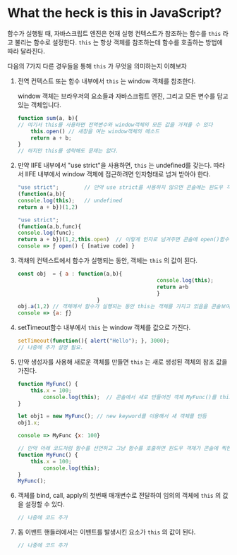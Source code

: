# What the heck is this in JavaScript?

   함수가 실행될 때, 자바스크립트 엔진은 현재 실행 컨텍스트가 참조하는 함수를  `this` 라고 불리는 함수로 설정한다.  `this` 는 항상 객체를 참조하는데 함수를 호출하는 방법에 따라 달라진다. 

다음의 7가지 다른 경우들을 통해 `this` 가 무엇을 의미하는지 이해보자

1. 전역 컨텍스트 또는 함수 내부에서 `this` 는 window 객체를 참조한다.

    window 객체는 브라우저의 요소들과 자바스크립트 엔진, 그리고 모든 변수를 담고 있는 객체입니다.

    ```jsx
    function sum(a, b){
    // 여기서 this를 사용하면 전역변수와 window객체의 모든 값을 가져올 수 있다
    	this.open() // 새창을 여는 window객체의 메소드
    	return a + b;
    }
    // 하지만 this를 생략해도 문제는 없다.
    ```

2. 만약 IIFE 내부에서 "use strict"을 사용하면, `this` 는 undefined를 갖는다. 따라서 IIFE 내부에서 window 객체에 접근하려면 인자형태로 넘겨 받아야 한다.

    ```jsx
    "use strict";        // 만약 use strict를 사용하지 않으면 콘솔에는 윈도우 객체가 찍힌다.
    (function(a,b){
    console.log(this);   // undefined
    return a + b})(1,2)

    "use strict";
    (function(a,b,func){
    console.log(func);
    return a + b})(1,2,this.open)  // 이렇게 인자로 넘겨주면 콘솔에 open()함수가 찍힌다.
    console => ƒ open() { [native code] }
    ```

3. 객채의 컨텍스트에서 함수가 실행되는 동안,  객체는 `this` 의 값이 된다.

    ```jsx
    const obj  = { a : function(a,b){
    											console.log(this);
    											return a+b
    											}
    						 }
    obj.a(1,2) // 객체에서 함수가 실행되는 동안 this는 객체를 가지고 있음을 콘솔보여준다.
    console => {a: ƒ}

    ```

4. setTimeout함수 내부에서 `this` 는 window 객체를 값으로 가진다.

    ```jsx
    setTimeout(function(){ alert("Hello"); }, 3000);
    // 나중에 추가 설명 필요.
    ```

5. 만약 생성자를 사용해 새로운 객체를 만들면 `this` 는 새로 생성된 객체의 참조 값을 가진다.

    ```jsx
    function MyFunc() {
        this.x = 100;
    		console.log(this);  // 콘솔에서 새로 만들어진 객체 MyFunc()를 this참조한다고 알려줌
    }

    let obj1 = new MyFunc(); // new keyword를 이용해서 새 객체를 만듬
    obj1.x;

    console => MyFunc {x: 100}

    // 만약 아래 코드처럼 함수를 선언하고 그냥 함수를 호출하면 윈도우 객체가 콘솔에 찍힌다.
    function MyFunc() {
        this.x = 100;
    		console.log(this); 
    }
    MyFunc();
    ```

6. 객체를 bind, call, apply의 첫번째 매개변수로 전달하여 임의의 객체에 `this` 의 값을 설정할 수 있다.

    ```jsx
    // 나중에 코드 추가
    ```

7. 돔 이밴트 핸들러에서는 이밴트를 발생시킨 요소가 `this` 의 값이 된다.

    ```jsx
    // 나중에 코드 추가
    ```
